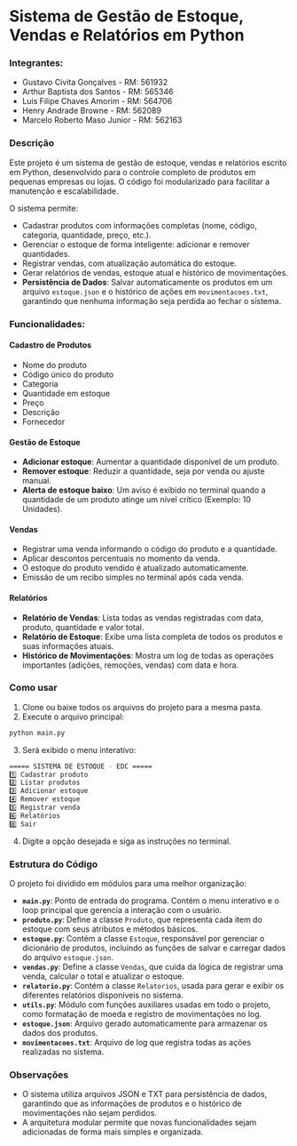 # Sistema de Gestão de Estoque, Vendas e Relatórios em Python

### Integrantes:
- Gustavo Civita Gonçalves - RM: 561932
- Arthur Baptista dos Santos - RM: 565346
- Luis Filipe Chaves Amorim - RM: 564706
- Henry Andrade Browne - RM: 562089
- Marcelo Roberto Maso Junior - RM: 562163

### Descrição

Este projeto é um sistema de gestão de estoque, vendas e relatórios escrito em Python, desenvolvido para o controle completo de produtos em pequenas empresas ou lojas. O código foi modularizado para facilitar a manutenção e escalabilidade.

O sistema permite:

- Cadastrar produtos com informações completas (nome, código, categoria, quantidade, preço, etc.).
- Gerenciar o estoque de forma inteligente: adicionar e remover quantidades.
- Registrar vendas, com atualização automática do estoque.
- Gerar relatórios de vendas, estoque atual e histórico de movimentações.
- **Persistência de Dados**: Salvar automaticamente os produtos em um arquivo `estoque.json` e o histórico de ações em `movimentacoes.txt`, garantindo que nenhuma informação seja perdida ao fechar o sistema.

### Funcionalidades:

#### Cadastro de Produtos
- Nome do produto
- Código único do produto
- Categoria
- Quantidade em estoque
- Preço
- Descrição
- Fornecedor

#### Gestão de Estoque
- **Adicionar estoque**: Aumentar a quantidade disponível de um produto.
- **Remover estoque**: Reduzir a quantidade, seja por venda ou ajuste manual.
- **Alerta de estoque baixo**: Um aviso é exibido no terminal quando a quantidade de um produto atinge um nível crítico (Exemplo: 10 Unidades).

#### Vendas
- Registrar uma venda informando o código do produto e a quantidade.
- Aplicar descontos percentuais no momento da venda.
- O estoque do produto vendido é atualizado automaticamente.
- Emissão de um recibo simples no terminal após cada venda.

#### Relatórios
- **Relatório de Vendas**: Lista todas as vendas registradas com data, produto, quantidade e valor total.
- **Relatório de Estoque**: Exibe uma lista completa de todos os produtos e suas informações atuais.
- **Histórico de Movimentações**: Mostra um log de todas as operações importantes (adições, remoções, vendas) com data e hora.

### Como usar

1. Clone ou baixe todos os arquivos do projeto para a mesma pasta.
2. Execute o arquivo principal:

```bash
python main.py
```

3. Será exibido o menu interativo:
```bash
===== SISTEMA DE ESTOQUE - EDC =====
1️⃣ Cadastrar produto
2️⃣ Listar produtos
3️⃣ Adicionar estoque
4️⃣ Remover estoque
5️⃣ Registrar venda
6️⃣ Relatórios
0️⃣ Sair
```
4. Digite a opção desejada e siga as instruções no terminal.

### Estrutura do Código

O projeto foi dividido em módulos para uma melhor organização:

-   **`main.py`**: Ponto de entrada do programa. Contém o menu interativo e o loop principal que gerencia a interação com o usuário.
-   **`produto.py`**: Define a classe `Produto`, que representa cada item do estoque com seus atributos e métodos básicos.
-   **`estoque.py`**: Contém a classe `Estoque`, responsável por gerenciar o dicionário de produtos, incluindo as funções de salvar e carregar dados do arquivo `estoque.json`.
-   **`vendas.py`**: Define a classe `Vendas`, que cuida da lógica de registrar uma venda, calcular o total e atualizar o estoque.
-   **`relatorio.py`**: Contém a classe `Relatorios`, usada para gerar e exibir os diferentes relatórios disponíveis no sistema.
-   **`utils.py`**: Módulo com funções auxiliares usadas em todo o projeto, como formatação de moeda e registro de movimentações no log.
-   **`estoque.json`**: Arquivo gerado automaticamente para armazenar os dados dos produtos.
-   **`movimentacoes.txt`**: Arquivo de log que registra todas as ações realizadas no sistema.

### Observações

- O sistema utiliza arquivos JSON e TXT para persistência de dados, garantindo que as informações de produtos e o histórico de movimentações não sejam perdidos.
- A arquitetura modular permite que novas funcionalidades sejam adicionadas de forma mais simples e organizada.

